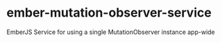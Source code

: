 # ember-mutation-observer-service
EmberJS Service for using a single MutationObserver instance app-wide
